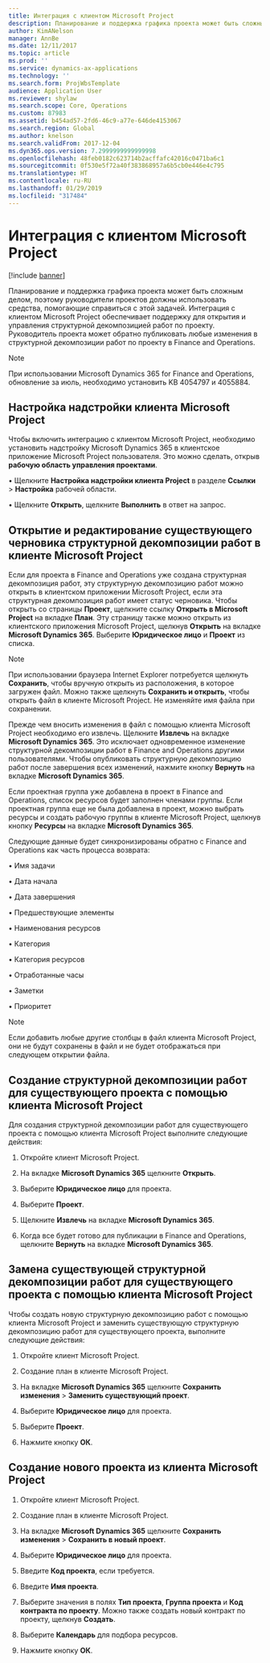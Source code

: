 ```yaml
---
title: Интеграция с клиентом Microsoft Project
description: Планирование и поддержка графика проекта может быть сложным делом, поэтому руководители проектов должны использовать средства, помогающие справиться с этой задачей. Интеграция с клиентом Microsoft Project обеспечивает поддержку для открытия и управления структурной декомпозицией работ по проекту.
author: KimANelson
manager: AnnBe
ms.date: 12/11/2017
ms.topic: article
ms.prod: ''
ms.service: dynamics-ax-applications
ms.technology: ''
ms.search.form: ProjWbsTemplate
audience: Application User
ms.reviewer: shylaw
ms.search.scope: Core, Operations
ms.custom: 87983
ms.assetid: b454ad57-2fd6-46c9-a77e-646de4153067
ms.search.region: Global
ms.author: knelson
ms.search.validFrom: 2017-12-04
ms.dyn365.ops.version: 7.2999999999999998
ms.openlocfilehash: 48feb0182c623714b2acffafc42016c0471ba6c1
ms.sourcegitcommit: 0f530e5f72a40f383868957a6b5cb0e446e4c795
ms.translationtype: HT
ms.contentlocale: ru-RU
ms.lasthandoff: 01/29/2019
ms.locfileid: "317484"
---
```

# <a name="microsoft-project-client-integration"></a>Интеграция с клиентом Microsoft Project

[!include [banner](../includes/banner.md)]

Планирование и поддержка графика проекта может быть сложным делом, поэтому руководители проектов должны использовать средства, помогающие справиться с этой задачей. Интеграция с клиентом Microsoft Project обеспечивает поддержку для открытия и управления структурной декомпозицией работ по проекту. Руководитель проекта может обратно публиковать любые изменения в структурной декомпозиции работ по проекту в Finance and Operations.

> [!NOTE]
> При использовании Microsoft Dynamics 365 for Finance and Operations, обновление за июль, необходимо установить KB 4054797 и 4055884.

## <a name="configure-the-microsoft-project-client-add-in"></a>Настройка надстройки клиента Microsoft Project
Чтобы включить интеграцию с клиентом Microsoft Project, необходимо установить надстройку Microsoft Dynamics 365 в клиентское приложение Microsoft Project пользователя. Это можно сделать, открыв **рабочую область управления проектами**.

• Щелкните **Настройка надстройки клиента Project** в разделе **Ссылки** > **Настройка** рабочей области.

• Щелкните **Открыть**, щелкните **Выполнить** в ответ на запрос.

## <a name="open-and-edit-an-existing-draft-work-breakdown-structure-in-microsoft-project-client"></a>Открытие и редактирование существующего черновика структурной декомпозиции работ в клиенте Microsoft Project
Если для проекта в Finance and Operations уже создана структурная декомпозиция работ, эту структурную декомпозицию работ можно открыть в клиентском приложении Microsoft Project, если эта структурная декомпозиция работ имеет статус черновика. Чтобы открыть со страницы **Проект**, щелкните ссылку **Открыть в Microsoft Project** на вкладке **План**. Эту страницу также можно открыть из клиентского приложения Microsoft Project, щелкнув **Открыть** на вкладке **Microsoft Dynamics 365**. Выберите **Юридическое лицо** и **Проект** из списка.

> [!NOTE]
> При использовании браузера Internet Explorer потребуется щелкнуть **Сохранить**, чтобы вручную открыть из расположения, в которое загружен файл. Можно также щелкнуть **Сохранить и открыть**, чтобы открыть файл в клиенте Microsoft Project. Не изменяйте имя файла при сохранении.

Прежде чем вносить изменения в файл с помощью клиента Microsoft Project необходимо его извлечь. Щелкните **Извлечь** на вкладке **Microsoft Dynamics 365**. Это исключает одновременное изменение структурной декомпозиции работ в Finance and Operations другими пользователями. Чтобы опубликовать структурную декомпозицию работ после завершения всех изменений, нажмите кнопку **Вернуть** на вкладке **Microsoft Dynamics 365**.

Если проектная группа уже добавлена в проект в Finance and Operations, список ресурсов будет заполнен членами группы. Если проектная группа еще не была добавлена в проект, можно выбрать ресурсы и создать рабочую группы в клиенте Microsoft Project, щелкнув кнопку **Ресурсы** на вкладке **Microsoft Dynamics 365**. 

Следующие данные будет синхронизированы обратно с Finance and Operations как часть процесса возврата:

• Имя задачи

• Дата начала

• Дата завершения

• Предшествующие элементы

• Наименования ресурсов

• Категория

• Категория ресурсов

• Отработанные часы

• Заметки

• Приоритет

> [!NOTE]
> Если добавить любые другие столбцы в файл клиента Microsoft Project, они не будут сохранены в файл и не будет отображаться при следующем открытии файла.

## <a name="create-the-work-breakdown-structure-for-an-existing-project-using-microsoft-project-client"></a>Создание структурной декомпозиции работ для существующего проекта с помощью клиента Microsoft Project
Для создания структурной декомпозиции работ для существующего проекта с помощью клиента Microsoft Project выполните следующие действия:


1.  Откройте клиент Microsoft Project.

2.  На вкладке **Microsoft Dynamics 365** щелкните **Открыть**.

3.  Выберите **Юридическое лицо** для проекта.

4.  Выберите **Проект**.

5.  Щелкните **Извлечь** на вкладке **Microsoft Dynamics 365**.

6.  Когда все будет готово для публикации в Finance and Operations, щелкните **Вернуть** на вкладке **Microsoft Dynamics 365**.

## <a name="replace-the-existing-work-breakdown-structure-for-an-existing-project-using-microsoft-project-client"></a>Замена существующей структурной декомпозиции работ для существующего проекта с помощью клиента Microsoft Project
Чтобы создать новую структурную декомпозицию работ с помощью клиента Microsoft Project и заменить существующую структурную декомпозицию работ для существующего проекта, выполните следующие действия:

1.  Откройте клиент Microsoft Project.

2.  Создание план в клиенте Microsoft Project.

3.  На вкладке **Microsoft Dynamics 365** щелкните **Сохранить изменения** > **Заменить существующий проект**.

4.  Выберите **Юридическое лицо** для проекта.

5.  Выберите **Проект**.

6.  Нажмите кнопку **ОК**.

## <a name="create-a-new-project-from-within-microsoft-project-client"></a>Создание нового проекта из клиента Microsoft Project


1.  Откройте клиент Microsoft Project.

2.  Создание план в клиенте Microsoft Project.

3.  На вкладке **Microsoft Dynamics 365** щелкните **Сохранить изменения** > **Сохранить в новый проект**.

4.  Выберите **Юридическое лицо** для проекта.

5.  Введите **Код проекта**, если требуется.

6.  Введите **Имя проекта**.

7.  Выберите значения в полях **Тип проекта**, **Группа проекта** и **Код контракта по проекту**. Можно также создать новый контракт по проекту, щелкнув **Создать**.

8.  Выберите **Календарь** для подбора ресурсов.

11. Нажмите кнопку **ОК**.
